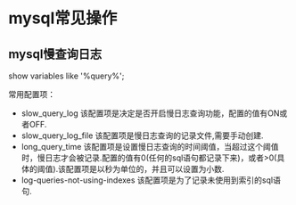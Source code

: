 # mysql常见操作

## mysql慢查询日志

show variables like '%query%';

常用配置项：

* slow_query_log
  该配置项是决定是否开启慢日志查询功能，配置的值有ON或者OFF.
* slow_query_log_file
  该配置项是慢日志查询的记录文件,需要手动创建.
* long_query_time
  该配置项是设置慢日志查询的时间阈值，当超过这个阈值时，慢日志才会被记录.配置的值有0(任何的sql语句都记录下来)，或者>0(具体的阈值).该配置项是以秒为单位的，并且可以设置为小数.
* log-queries-not-using-indexes
  该配置项是为了记录未使用到索引的sql语句.